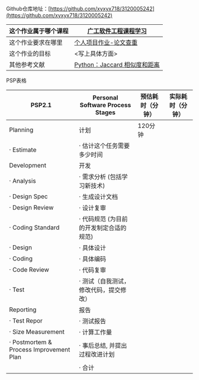 Github仓库地址：[https://github.com/xyxyx718/3120005242](https://github.com/xyxyx718/3120005242)

|这个作业属于哪个课程| [广工软件工程课程学习](https://bbs.csdn.net/forums/gdut-ryuezh) |
|-- |-- |
|这个作业要求在哪里| [个人项目作业-论文查重](https://bbs.csdn.net/topics/608092799) |
|这个作业的目标|<写上具体方面>|
|其他参考文献| [Python：Jaccard 相似度和距离](https://www.lianxh.cn/news/47fc90b1c540e.html) |

PSP表格

| PSP2.1 | Personal Software Process Stages | 预估耗时（分钟） | 实际耗时（分钟） |
| ------ | -------------------------------- | -------------- | --------------- |
| Planning | 计划 | 120分钟 | | 
| · Estimate | · 估计这个任务需要多少时间 | | |
| Development | 开发 | | | 
| · Analysis | · 需求分析 (包括学习新技术) | | | 
| · Design Spec | · 生成设计文档 | | | 
| · Design Review | · 设计复审 | | | 
| · Coding Standard | · 代码规范 (为目前的开发制定合适的规范) | | | 
| · Design | · 具体设计 | | | 
| · Coding | · 具体编码 | | | 
| · Code Review | · 代码复审 | | | 
| · Test | · 测试（自我测试，修改代码，提交修改） | | |
| Reporting | 报告 | | | 
| · Test Repor | · 测试报告 | | | 
| · Size Measurement | · 计算工作量 | | | 
| · Postmortem & Process Improvement Plan | · 事后总结, 并提出过程改进计划 | | |
| | · 合计| | |

